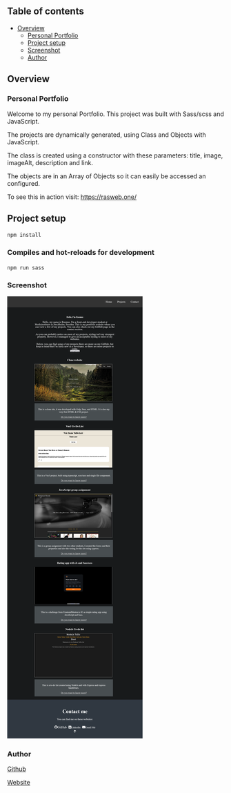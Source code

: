 ## Table of contents

- [Overview](#overview)
  - [Personal Portfolio](#personal-portfolio)
  - [Project setup](#project-setup)
  - [Screenshot](#screenshot)
  - [Author](#author)

## Overview

### Personal Portfolio

Welcome to my personal Portfolio. This project was built with Sass/scss and JavaScript.

The projects are dynamically generated, using Class and Objects with JavaScript.

The class is created using a constructor with these parameters: title, image, imageAlt, description and link.

The objects are in an Array of Objects so it can easily be accessed an configured.

To see this in action visit: https://rasweb.one/

## Project setup

```
npm install
```

### Compiles and hot-reloads for development

```
npm run sass
```

### Screenshot

![](./src/images/SiteScreenshot.png)

### Author

[Github](https://github.com/Rasweb)

[Website](https://rasweb.one/)
